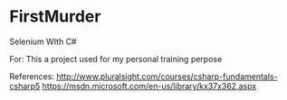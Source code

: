 # FirstMurder
Selenium WIth C# 

For:
This a project used for my personal training perpose

References:
http://www.pluralsight.com/courses/csharp-fundamentals-csharp5
https://msdn.microsoft.com/en-us/library/kx37x362.aspx
